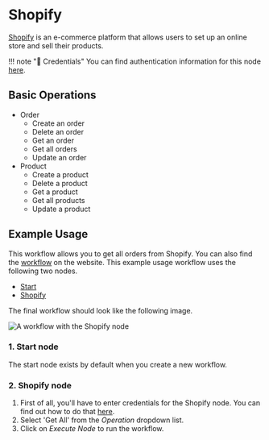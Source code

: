 # Shopify

[Shopify](https://www.shopify.com/) is an e-commerce platform that allows users to set up an online store and sell their products.

!!! note "🔑 Credentials"
    You can find authentication information for this node [here](/workflow/integrations/credentials/shopify/).


## Basic Operations

* Order
    * Create an order
    * Delete an order
    * Get an order
    * Get all orders
    * Update an order
* Product
    * Create a product
    * Delete a product
    * Get a product
    * Get all products
    * Update a product

## Example Usage

This workflow allows you to get all orders from Shopify. You can also find the [workflow](https://WF².io/workflows/548) on the website. This example usage workflow uses the following two nodes.

- [Start](/workflow/integrations/core-nodes/workflow-nodes-base.start/)
- [Shopify]()

The final workflow should look like the following image.

![A workflow with the Shopify node](/_images/integrations/nodes/shopify/workflow.png)

### 1. Start node

The start node exists by default when you create a new workflow.

### 2. Shopify node

1. First of all, you'll have to enter credentials for the Shopify node. You can find out how to do that [here](/workflow/integrations/credentials/shopify/).
2. Select 'Get All' from the *Operation* dropdown list.
3. Click on *Execute Node* to run the workflow.
